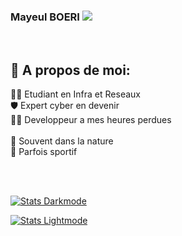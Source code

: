 <h3>Mayeul BOERI <img src="https://visitcount.itsvg.in/api?id=mayeul-boeri&label=Nombre%20de%20vues&color=9&icon=5" /></h3>

<br>

## 💫 A propos de moi:
🧑‍🎓 Etudiant en Infra et Reseaux<br>🛡️ Expert cyber en devenir<br>👨‍💻 Developpeur a mes heures perdues<br><br>🌲 Souvent dans la nature<br>💪 Parfois sportif 

<br><br>


<!-- ## 📊 Stats GitHub: -->
[![Stats Darkmode](https://github-readme-stats.vercel.app/api?username=mayeul-boeri&show_icons=true&bg_color=0d1117&title_color=e6edf3&text_color=e6edf3&icon_color=1f6feb&border_color=1f6feb&locale=fr&rank_icon=github&disable_animations=true&hide_title=true#gh-dark-mode-only)](https://github.com/anuraghazra/github-readme-stats#gh-dark-mode-only)

[![Stats Lightmode](https://github-readme-stats.vercel.app/api?username=mayeul-boeri&show_icons=true&bg_color=ffffff&title_color=1f2328&text_color=1f2328&icon_color=0969da&border_color=0969da&locale=fr&rank_icon=github&disable_animations=true&hide_title=true#gh-light-mode-only)](https://github.com/anuraghazra/github-readme-stats#gh-light-mode-only)
<!-- ![](https://github-readme-stats.vercel.app/api/top-langs/?username=mayeul-boeri&theme=vue-dark&hide_border=false&include_all_commits=false&count_private=true&layout=compact) 

## 💻 Stacks:
![Dart](https://img.shields.io/badge/dart-%230175C2.svg?style=flat-square&logo=dart&logoColor=white) ![Java](https://img.shields.io/badge/java-%23ED8B00.svg?style=flat-square&logo=openjdk&logoColor=white) ![HTML5](https://img.shields.io/badge/html5-%23E34F26.svg?style=flat-square&logo=html5&logoColor=white) ![C#](https://img.shields.io/badge/c%23-%23239120.svg?style=flat-square&logo=csharp&logoColor=white) ![CSS3](https://img.shields.io/badge/css3-%231572B6.svg?style=flat-square&logo=css3&logoColor=white) ![Go](https://img.shields.io/badge/go-%2300ADD8.svg?style=flat-square&logo=go&logoColor=white) ![JavaScript](https://img.shields.io/badge/javascript-%23323330.svg?style=flat-square&logo=javascript&logoColor=%23F7DF1E) ![Markdown](https://img.shields.io/badge/markdown-%23000000.svg?style=flat-square&logo=markdown&logoColor=white) ![PHP](https://img.shields.io/badge/php-%23777BB4.svg?style=flat-square&logo=php&logoColor=white) ![Python](https://img.shields.io/badge/python-3670A0?style=flat-square&logo=python&logoColor=ffdd54) ![Swift](https://img.shields.io/badge/swift-F54A2A?style=flat-square&logo=swift&logoColor=white) ![TypeScript](https://img.shields.io/badge/typescript-%23007ACC.svg?style=flat-square&logo=typescript&logoColor=white) ![Cloudflare](https://img.shields.io/badge/Cloudflare-F38020?style=flat-square&logo=Cloudflare&logoColor=white) ![OVH](https://img.shields.io/badge/ovh-%23123F6D.svg?style=flat-square&logo=ovh&logoColor=#123F6D) ![Bootstrap](https://img.shields.io/badge/bootstrap-%238511FA.svg?style=flat-square&logo=bootstrap&logoColor=white) ![Expo](https://img.shields.io/badge/expo-1C1E24?style=flat-square&logo=expo&logoColor=#D04A37) ![JavaFX](https://img.shields.io/badge/javafx-%23FF0000.svg?style=flat-square&logo=javafx&logoColor=white) ![jQuery](https://img.shields.io/badge/jquery-%230769AD.svg?style=flat-square&logo=jquery&logoColor=white) ![JWT](https://img.shields.io/badge/JWT-black?style=flat-square&logo=JSON%20web%20tokens) ![NPM](https://img.shields.io/badge/NPM-%23CB3837.svg?style=flat-square&logo=npm&logoColor=white) ![Next JS](https://img.shields.io/badge/Next-black?style=flat-square&logo=next.js&logoColor=white) ![NodeJS](https://img.shields.io/badge/node.js-6DA55F?style=flat-square&logo=node.js&logoColor=white) ![Nodemon](https://img.shields.io/badge/NODEMON-%23323330.svg?style=flat-square&logo=nodemon&logoColor=%BBDEAD) ![PNPM](https://img.shields.io/badge/pnpm-%234a4a4a.svg?style=flat-square&logo=pnpm&logoColor=f69220) ![React](https://img.shields.io/badge/react-%2320232a.svg?style=flat-square&logo=react&logoColor=%2361DAFB) ![React Native](https://img.shields.io/badge/react_native-%2320232a.svg?style=flat-square&logo=react&logoColor=%2361DAFB) ![Redux](https://img.shields.io/badge/redux-%23593d88.svg?style=flat-square&logo=redux&logoColor=white) ![TailwindCSS](https://img.shields.io/badge/tailwindcss-%2338B2AC.svg?style=flat-square&logo=tailwind-css&logoColor=white) ![Three js](https://img.shields.io/badge/threejs-black?style=flat-square&logo=three.js&logoColor=white) ![Vite](https://img.shields.io/badge/vite-%23646CFF.svg?style=flat-square&logo=vite&logoColor=white) ![Vue.js](https://img.shields.io/badge/vue.js-%2335495e.svg?style=flat-square&logo=vuedotjs&logoColor=%234FC08D) ![Apache](https://img.shields.io/badge/apache-%23D42029.svg?style=flat-square&logo=apache&logoColor=white) ![MongoDB](https://img.shields.io/badge/MongoDB-%234ea94b.svg?style=flat-square&logo=mongodb&logoColor=white) ![MySQL](https://img.shields.io/badge/mysql-4479A1.svg?style=flat-square&logo=mysql&logoColor=white) ![Postgres](https://img.shields.io/badge/postgres-%23316192.svg?style=flat-square&logo=postgresql&logoColor=white) ![SQLite](https://img.shields.io/badge/sqlite-%2307405e.svg?style=flat-square&logo=sqlite&logoColor=white) ![Prisma](https://img.shields.io/badge/Prisma-3982CE?style=flat-square&logo=Prisma&logoColor=white) ![GitHub Actions](https://img.shields.io/badge/github%20actions-%232671E5.svg?style=flat-square&logo=githubactions&logoColor=white) ![Git](https://img.shields.io/badge/git-%23F05033.svg?style=flat-square&logo=git&logoColor=white) ![Gitea](https://img.shields.io/badge/Gitea-34495E?style=flat-square&logo=gitea&logoColor=5D9425) ![GitHub](https://img.shields.io/badge/github-%23121011.svg?style=flat-square&logo=github&logoColor=white) ![GitLab](https://img.shields.io/badge/gitlab-%23181717.svg?style=flat-square&logo=gitlab&logoColor=white) ![Docker](https://img.shields.io/badge/docker-%230db7ed.svg?style=flat-square&logo=docker&logoColor=white) ![ESLint](https://img.shields.io/badge/ESLint-4B3263?style=flat-square&logo=eslint&logoColor=white) ![Grafana](https://img.shields.io/badge/grafana-%23F46800.svg?style=flat-square&logo=grafana&logoColor=white) ![Postman](https://img.shields.io/badge/Postman-FF6C37?style=flat-square&logo=postman&logoColor=white)

